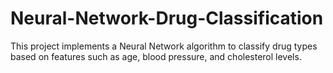 # Neural-Network-Drug-Classification
This project implements a Neural Network algorithm to classify drug types based on features such as age, blood pressure, and cholesterol levels.
